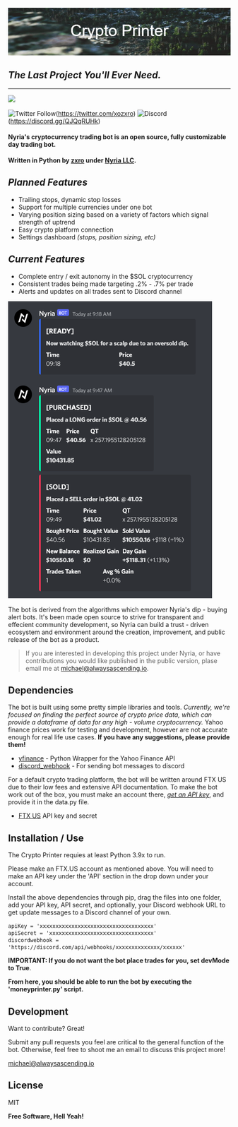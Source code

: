 ![ezcv logo](https://raw.githubusercontent.com/xozxro/cryptoprinter/main/Crypto_Printer.png)

## _The Last Project You'll Ever Need._

----------------
[<img src="[https://img.shields.io/twitter/follow/NyriaStocks?style=for-the-badge]">](https://twitter.com/xozxro)

![Twitter Follow](https://img.shields.io/twitter/follow/NyriaStocks?style=for-the-badge)(https://twitter.com/xozxro)
![Discord](https://img.shields.io/discord/836723167690883103?style=for-the-badge)(https://discord.gg/QJQqRUHk)


#### **Nyria's cryptocurrency trading bot is an open source, fully customizable day trading bot.**
**Written in Python by [zxro](https://twitter.com/xozxro) under [Nyria LLC](https://nyriabot.io).**




## *Planned Features*

- Trailing stops, dynamic stop losses
- Support for multiple currencies under one bot
- Varying position sizing based on a variety of factors which signal strength of uptrend
- Easy crypto platform connection
- Settings dashboard *(stops, position sizing, etc)*

## *Current Features*
- Complete entry / exit autonomy in the $SOL cryptocurrency
- Consistent trades being made targeting .2% - .7% per trade
- Alerts and updates on all trades sent to Discord channel

![example](https://raw.githubusercontent.com/xozxro/cryptoprinter/main/example.png)

The bot is derived from the algorithms which empower Nyria's dip - buying alert bots.
It's been made open source to strive for transparent and effecient community development,
so Nyria can build a trust - driven ecosystem and environment around the creation,
improvement, and public release of the bot as a product.

> If you are interested in developing
> this project under Nyria, or have
> contributions you would like
> published in the public version,
> plase email me at 
[michael@alwaysascending.io](mailto:michael@alwaysascending.io).



## Dependencies

The bot is built using some pretty simple libraries and tools. *Currently, we're focused 
on finding the perfect source of crypto price data, which can provide a dataframe of data 
for any high - volume cryptocurrency.* Yahoo finance prices work for testing and 
development, however are not accurate enough for real life use cases. **If you have any
suggestions, please provide them!**

- [yfinance](https://pypi.org/project/yfinance/) - Python Wrapper for the Yahoo Finance API
- [discord_webhook](https://pypi.org/project/discord-webhook/) - For sending bot messages to discord

For a default crypto trading platform, the bot will be written around FTX US due to 
their low fees and extensive API documentation. To make the bot work out of the box,
you must make an account there, [*get an API key*](https://ftx.us/settings/api), and provide it in the data.py file.
 - [FTX US](https://ftx.us/home/) API key and secret




## Installation / Use

The Crypto Printer requies at least Python 3.9x to run.

Please make an FTX.US account as mentioned above. You will need to make an API key
under the 'API' section in the drop down under your account.

Install the above dependencies through pip, drag the files into one folder, add your
API key, API secret, and optionally, your Discord webhook URL to get update 
messages to a Discord channel of your own.
```
apiKey = 'xxxxxxxxxxxxxxxxxxxxxxxxxxxxxxxxxxxx'
apiSecret = 'xxxxxxxxxxxxxxxxxxxxxxxxxxxxxxxxx'
discordwebhook = 'https://discord.com/api/webhooks/xxxxxxxxxxxxxx/xxxxxx'
```

**IMPORTANT: If you do not want the bot place trades for you, set devMode to True**.



**From here, you should be able to run the bot by executing the 'moneyprinter.py' script.**



## Development

Want to contribute? Great! 

Submit any pull requests you feel are critical to the general function of the bot.
Otherwise, feel free to shoot me an email to discuss this project more!

[michael@alwaysascending.io](emailto:michael@alwaysascending.io)


## License

MIT

**Free Software, Hell Yeah!**

[//]: # (These are reference links used in the body of this note and get stripped out when the markdown processor does its job. There is no need to format nicely because it shouldn't be seen. Thanks SO - http://stackoverflow.com/questions/4823468/store-comments-in-markdown-syntax)

   [dill]: <https://github.com/joemccann/dillinger>
   [git-repo-url]: <https://github.com/joemccann/dillinger.git>
   [john gruber]: <http://daringfireball.net>
   [df1]: <http://daringfireball.net/projects/markdown/>
   [markdown-it]: <https://github.com/markdown-it/markdown-it>
   [Ace Editor]: <http://ace.ajax.org>
   [node.js]: <http://nodejs.org>
   [Twitter Bootstrap]: <http://twitter.github.com/bootstrap/>
   [jQuery]: <http://jquery.com>
   [@tjholowaychuk]: <http://twitter.com/tjholowaychuk>
   [express]: <http://expressjs.com>
   [AngularJS]: <http://angularjs.org>
   [Gulp]: <http://gulpjs.com>

   [PlDb]: <https://github.com/joemccann/dillinger/tree/master/plugins/dropbox/README.md>
   [PlGh]: <https://github.com/joemccann/dillinger/tree/master/plugins/github/README.md>
   [PlGd]: <https://github.com/joemccann/dillinger/tree/master/plugins/googledrive/README.md>
   [PlOd]: <https://github.com/joemccann/dillinger/tree/master/plugins/onedrive/README.md>
   [PlMe]: <https://github.com/joemccann/dillinger/tree/master/plugins/medium/README.md>
   [PlGa]: <https://github.com/RahulHP/dillinger/blob/master/plugins/googleanalytics/README.md>
